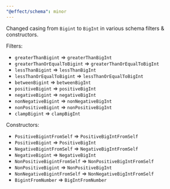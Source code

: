 ```yaml
---
"@effect/schema": minor
---
```


Changed casing from `Bigint` to `BigInt` in various schema filters & constructors.

Filters:
- `greaterThanBigint` => `greaterThanBigInt`
- `greaterThanOrEqualToBigint` => `greaterThanOrEqualToBigInt`
- `lessThanBigint` => `lessThanBigInt`
- `lessThanOrEqualToBigint` => `lessThanOrEqualToBigInt`
- `betweenBigint` => `betweenBigInt`
- `positiveBigint` => `positiveBigInt`
- `negativeBigint` => `negativeBigInt`
- `nonNegativeBigint` => `nonNegativeBigInt`
- `nonPositiveBigint` => `nonPositiveBigInt`
- `clampBigint` => `clampBigInt`

Constructors:
- `PositiveBigintFromSelf` => `PositiveBigIntFromSelf`
- `PositiveBigint` => `PositiveBigInt`
- `NegativeBigintFromSelf` => `NegativeBigIntFromSelf`
- `NegativeBigint` => `NegativeBigInt`
- `NonPositiveBigintFromSelf` => `NonPositiveBigIntFromSelf`
- `NonPositiveBigint` => `NonPositiveBigInt`
- `NonNegativeBigintFromSelf` => `NonNegativeBigIntFromSelf`
- `BigintFromNumber` => `BigIntFromNumber`

